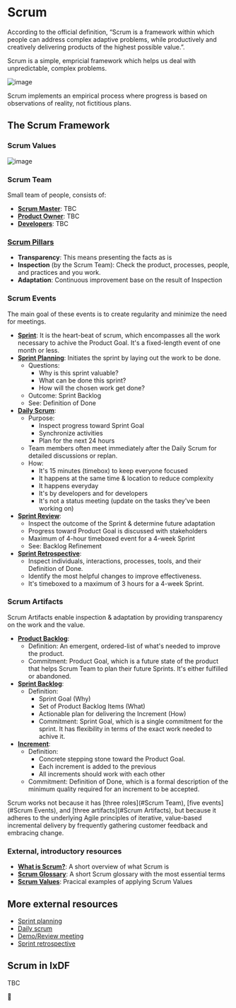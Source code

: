 # Scrum

According to the official definition, “Scrum is a framework within which people
can address complex adaptive problems, while productively and creatively delivering
products of the highest possible value.”.

Scrum is a simple, empricial framework which helps us deal with unpredictable, complex problems.

![image](https://scrumorg-website-prod.s3.amazonaws.com/drupal/inline-images/2021-01/scrumorg-scrum-framework-3000.png)

Scrum implements an empirical process where progress is based on observations of reality, not fictitious plans.

## The Scrum Framework

### Scrum Values

![image](https://user-images.githubusercontent.com/77272856/150678447-cafcd33b-23df-4595-8292-e94f79a8edca.png)

### Scrum Team

Small team of people, consists of:

-   **[Scrum Master](https://www.scrum.org/resources/what-is-a-scrum-master)**: TBC
-   **[Product Owner](https://www.scrum.org/resources/what-is-a-product-owner)**: TBC
-   **[Developers](https://www.scrum.org/resources/what-is-a-scrum-developer)**: TBC

### [Scrum Pillars](https://www.scrum.org/resources/blog/three-pillars-empiricism-scrum)

-   **Transparency**: This means presenting the facts as is
-   **Inspection** (by the Scrum Team): Check the product, processes, people, and practices and you work.
-   **Adaptation**: Continuous improvement base on the result of Inspection

### Scrum Events

The main goal of these events is to create regularity and minimize the need for meetings.

-   **[Sprint](https://www.scrum.org/resources/what-is-a-sprint-in-scrum)**:
    It is the heart-beat of scrum, which encompasses all the work necessary to achive the Product Goal.
    It's a fixed-length event of one month or less.
-   **[Sprint Planning](https://www.scrum.org/resources/what-is-sprint-planning)**: Initiates the sprint by laying out the work to be done.
    -   Questions:
        -   Why is this sprint valuable?
        -   What can be done this sprint?
        -   How will the chosen work get done?
    -   Outcome: Sprint Backlog
    -   See: Definition of Done
-   **[Daily Scrum](https://www.scrum.org/resources/what-is-a-daily-scrum)**:
    -   Purpose:
        -   Inspect progress toward Sprint Goal
        -   Synchronize activities
        -   Plan for the next 24 hours
    -   Team members often meet immediately after the Daily Scrum for detailed discussions or replan.
    -   How:
        -   It's 15 minutes (timebox) to keep everyone focused
        -   It happens at the same time & location to reduce complexity
        -   It happens everyday
        -   It's by developers and for developers
        -   It's not a status meeting (update on the tasks they've been working on)
-   **[Sprint Review](https://www.scrum.org/resources/what-is-a-sprint-review)**:
    -   Inspect the outcome of the Sprint & determine future adaptation
    -   Progress toward Product Goal is discussed with stakeholders
    -   Maximum of 4-hour timeboxed event for a 4-week Sprint
    -   See: Backlog Refinement
-   **[Sprint Retrospective](https://www.scrum.org/resources/what-is-a-sprint-retrospective)**:
    -   Inspect individuals, interactions, processes, tools, and their Definition of Done.
    -   Identify the most helpful changes to improve effectiveness.
    -   It's timeboxed to a maximum of 3 hours for a 4-week Sprint.

### Scrum Artifacts

Scrum Artifacts enable inspection & adaptation by providing transparency on the work and the value.

-   **[Product Backlog](https://www.scrum.org/resources/what-is-a-product-backlog)**:
    -   Definition: An emergent, ordered-list of what's needed to improve the product.
    -   Commitment: Product Goal, which is a future state of the product that helps
        Scrum Team to plan their future Sprints. It's either fulfilled or abandoned.
-   **[Sprint Backlog](https://www.scrum.org/resources/what-is-a-sprint-backlog)**:
    -   Definition:
        -   Sprint Goal (Why)
        -   Set of Product Backlog Items (What)
        -   Actionable plan for delivering the Increment (How)
        -   Commitment: Sprint Goal, which is a single commitment for the sprint. It has
            flexibility in terms of the exact work needed to achive it.
-   **[Increment](https://www.scrum.org/resources/what-is-an-increment)**:
    -   Definition:
        -   Concrete stepping stone toward the Product Goal.
        -   Each increment is added to the previous
        -   All increments should work with each other
    -   Commitment: Definition of Done, which is a formal description of the minimum
        quality required for an increment to be accepted.

Scrum works not because it has [three roles](#Scrum Team), [five events](#Scrum Events),
and [three artifacts](#Scrum Artifacts), but because it adheres to the underlying
Agile principles of iterative, value-based incremental delivery by frequently gathering
customer feedback and embracing change.

### External, introductory resources

-   **[What is Scrum?](https://www.scrum.org/resources/what-is-scrum)**: A short overview of what Scrum is
-   **[Scrum Glossary](https://www.scrum.org/resources/scrum-glossary)**: A short Scrum glossary with the most essential terms
-   **[Scrum Values](https://kissflow.com/project/agile/how-to-apply-5-scrum-values/)**: Pracical examples of applying Scrum Values

## More external resources

-   [Sprint planning](https://www.mountaingoatsoftware.com/agile/scrum/meetings/sprint-planning-meeting)
-   [Daily scrum](https://www.mountaingoatsoftware.com/agile/scrum/meetings/daily-scrum)
-   [Demo/Review meeting](https://www.mountaingoatsoftware.com/agile/scrum/meetings/sprint-review-meeting)
-   [Sprint retrospective](https://www.mountaingoatsoftware.com/agile/scrum/meetings/sprint-retrospective)

## Scrum in IxDF

TBC

🦄
